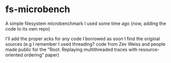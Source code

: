 # fs-microbench
A simple filesystem microbenchmark I used some time ago (now, adding the code to its own repo)

I'll add the proper acks for any code I borrowed as soon I find the original sources (e.g I remember I used threading? code from Zev Weiss and people made public for the "Root: Replaying multithreaded traces with resource-oriented ordering" paper)
